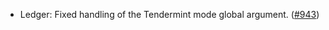 - Ledger: Fixed handling of the Tendermint mode global argument.
  ([#943](https://github.com/anoma/anoma/pull/943))
